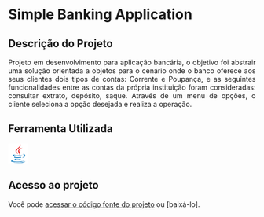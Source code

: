# Simple Banking Application

## Descrição do Projeto

<p align="justify">
Projeto em desenvolvimento para aplicação bancária, o objetivo foi abstrair uma solução orientada a objetos para o cenário onde o banco oferece
aos seus clientes dois tipos de contas: Corrente e Poupança, e as seguintes funcionalidades entre as contas da própria instituição foram 
consideradas: consultar extrato, depósito, saque. Através de um menu de opções, o cliente seleciona a opção desejada e realiza a operação.
</p>



## Ferramenta Utilizada

<a href="https://www.java.com" target="_blank"> <img src="https://raw.githubusercontent.com/devicons/devicon/master/icons/java/java-original.svg" alt="java" width="40" height="40"/> </a> 


## Acesso ao projeto

Você pode [acessar o código fonte do projeto](https://github.com/MedeirosGiana/simple-banking-application) ou [baixá-lo].


